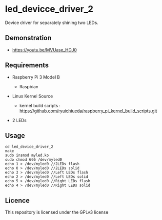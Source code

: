 # led_devicce_driver_2
Device driver for separately shining two LEDs.

## Demonstration
- https://youtu.be/MVUase_HDJ0

## Requirements
- Raspberry Pi 3 Model B
  - Raspbian
  
- Linux Kernel Source
  - kernel build scripts : https://github.com/ryuichiueda/raspberry_pi_kernel_build_scripts.git
 
- 2 LEDs


## Usage
```
cd led_device_driver_2
make
sudo insmod myled.ko
sudo chmod 666 /dev/myled0
echo 1 > /dev/myled0 //2LEDs flash
echo 0 > /dev/myled0 //2LEDs solid
echo 3 > /dev/myled0 //Left LEDs flash
echo 2 > /dev/myled0 //Left LEDs solid
echo 5 > /dev/myled0 //Right LEDs flash
echo 4 > /dev/myled0 //Right LEDs solid

```

## Licence
This repository is licensed under the GPLv3 license
